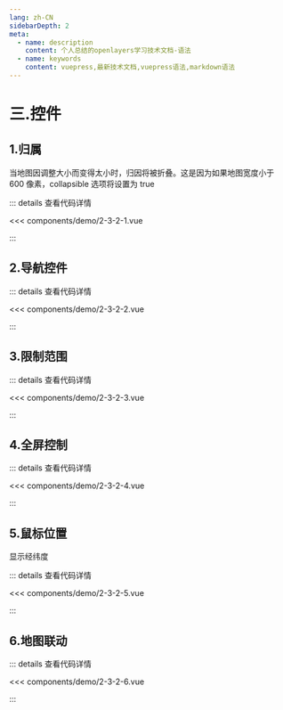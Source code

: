 ```yaml
---
lang: zh-CN
sidebarDepth: 2
meta:
  - name: description
    content: 个人总结的openlayers学习技术文档-语法
  - name: keywords
    content: vuepress,最新技术文档,vuepress语法,markdown语法
---
```


# 三.控件

## 1.归属

当地图因调整大小而变得太小时，归因将被折叠。这是因为如果地图宽度小于 600 像素，collapsible 选项将设置为 true

  <Container url="/resume/?type=openlayers&name=2-3-2-1.vue" />

::: details 查看代码详情

<<< components/demo/2-3-2-1.vue

:::

## 2.导航控件

  <Container url="/resume/?type=openlayers&name=2-3-2-2.vue" />

::: details 查看代码详情

<<< components/demo/2-3-2-2.vue

:::

## 3.限制范围

  <Container url="/resume/?type=openlayers&name=2-3-2-3.vue" />

::: details 查看代码详情

<<< components/demo/2-3-2-3.vue

:::

## 4.全屏控制

  <Container url="/resume/?type=openlayers&name=2-3-2-4.vue" />

::: details 查看代码详情

<<< components/demo/2-3-2-4.vue

:::

## 5.鼠标位置

显示经纬度

  <Container url="/resume/?type=openlayers&name=2-3-2-5.vue" />

::: details 查看代码详情

<<< components/demo/2-3-2-5.vue

:::

## 6.地图联动

  <Container url="/resume/?type=openlayers&name=2-3-2-6.vue" />

::: details 查看代码详情

<<< components/demo/2-3-2-6.vue

:::